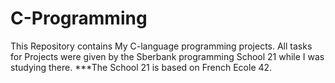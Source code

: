 # C-Programming
This Repository contains My C-language programming projects. All tasks for Projects were given by the Sberbank programming School 21 while I was studying there.
***The School 21 is based on French Ecole 42. 
